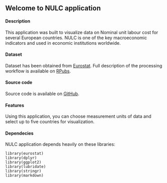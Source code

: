 ## Welcome to NULC application

#### Description
This application was built to visualize data on Nominal unit labour cost for several European countries. NULC is one of the key macroeconomic indicators and used in economic institutions worldwide.

#### Dataset
Dataset has been obtained from [Eurostat](http://ec.europa.eu/eurostat). Full description of the processing workflow is available on [RPubs]().

#### Source code
Source code is available on [GitHub](https://github.com/Struya/Coursera_Developing_data_products/tree/master/nulc-app).

#### Features
Using this application, you can choose measurement units of data and select up to five countries for visualization.

#### Dependecies
NULC application depends heavily on these libraries:

```{r}
library(eurostat)
library(dplyr)
library(ggplot2)
library(lubridate) 
library(stringr)
library(markdown) 
```
